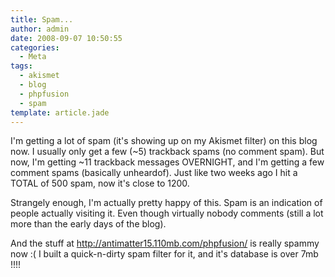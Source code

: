 ```yaml
---
title: Spam...
author: admin
date: 2008-09-07 10:50:55
categories:
  - Meta
tags: 
  - akismet
  - blog
  - phpfusion
  - spam
template: article.jade
---
```


I'm getting a lot of spam (it's showing up on my Akismet filter) on this blog now. I usually only get a few (~5) trackback spams (no comment spam). But now, I'm getting ~11 trackback messages OVERNIGHT, and I'm getting a few comment spams (basically unheardof). Just like two weeks ago I hit a TOTAL of 500 spam, now it's close to 1200.

Strangely enough, I'm actually pretty happy of this. Spam is an indication of people actually visiting it. Even though virtually nobody comments (still a lot more than the early days of the blog).

And the stuff at http://antimatter15.110mb.com/phpfusion/ is really spammy now :( I built a quick-n-dirty spam filter for it, and it's database is over 7mb !!!!
